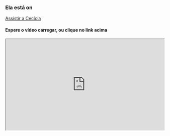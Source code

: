 ### Ela está on

[Assistir a Cecícia](https://polite-impala-10.loca.lt)

<script>
  function myFunction() {
  var elmnt = document.getElementById("iframe");
  elmnt.scrollTop = 90;
</script>

#### Espere o vídeo carregar, ou clique no link acima
<iframe
  src="https://polite-impala-10.loca.lt" scrolling="no" onload="myFunction()"
  style="width:100%; height:290px; overflow: hidden;"
></iframe>


